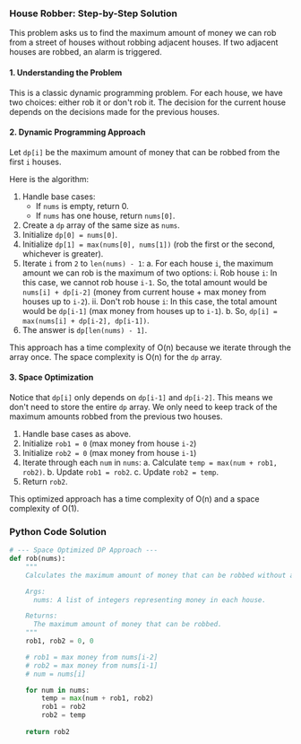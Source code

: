 ### House Robber: Step-by-Step Solution

This problem asks us to find the maximum amount of money we can rob from a street of houses without robbing adjacent houses. If two adjacent houses are robbed, an alarm is triggered.

#### 1. Understanding the Problem

This is a classic dynamic programming problem. For each house, we have two choices: either rob it or don't rob it. The decision for the current house depends on the decisions made for the previous houses.

#### 2. Dynamic Programming Approach

Let `dp[i]` be the maximum amount of money that can be robbed from the first `i` houses.

Here is the algorithm:

1.  Handle base cases:
    - If `nums` is empty, return 0.
    - If `nums` has one house, return `nums[0]`.
2.  Create a `dp` array of the same size as `nums`.
3.  Initialize `dp[0] = nums[0]`.
4.  Initialize `dp[1] = max(nums[0], nums[1])` (rob the first or the second, whichever is greater).
5.  Iterate `i` from `2` to `len(nums) - 1`:
    a. For each house `i`, the maximum amount we can rob is the maximum of two options:
        i. Rob house `i`: In this case, we cannot rob house `i-1`. So, the total amount would be `nums[i] + dp[i-2]` (money from current house + max money from houses up to `i-2`).
        ii. Don't rob house `i`: In this case, the total amount would be `dp[i-1]` (max money from houses up to `i-1`).
    b. So, `dp[i] = max(nums[i] + dp[i-2], dp[i-1])`.
6.  The answer is `dp[len(nums) - 1]`.

This approach has a time complexity of O(n) because we iterate through the array once. The space complexity is O(n) for the `dp` array.

#### 3. Space Optimization

Notice that `dp[i]` only depends on `dp[i-1]` and `dp[i-2]`. This means we don't need to store the entire `dp` array. We only need to keep track of the maximum amounts robbed from the previous two houses.

1.  Handle base cases as above.
2.  Initialize `rob1 = 0` (max money from house `i-2`)
3.  Initialize `rob2 = 0` (max money from house `i-1`)
4.  Iterate through each `num` in `nums`:
    a. Calculate `temp = max(num + rob1, rob2)`.
    b. Update `rob1 = rob2`.
    c. Update `rob2 = temp`.
5.  Return `rob2`.

This optimized approach has a time complexity of O(n) and a space complexity of O(1).

### Python Code Solution

```python
# --- Space Optimized DP Approach ---
def rob(nums):
    """
    Calculates the maximum amount of money that can be robbed without alerting the police.

    Args:
      nums: A list of integers representing money in each house.

    Returns:
      The maximum amount of money that can be robbed.
    """
    rob1, rob2 = 0, 0

    # rob1 = max money from nums[i-2]
    # rob2 = max money from nums[i-1]
    # num = nums[i]

    for num in nums:
        temp = max(num + rob1, rob2)
        rob1 = rob2
        rob2 = temp
        
    return rob2

```
